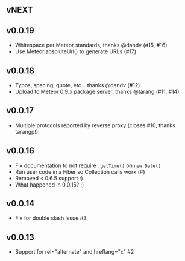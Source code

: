 ## vNEXT

## v0.0.19

* Whitespace per Meteor standards, thanks @dandv (#15, #16)
* Use Meteor.absoluteUrl() to generate URLs (#17).

## v0.0.18

* Typos, spacing, quote, etc... thanks @dandv (#12)
* Upload to Meteor 0.9.x package server, thanks @tarang (#11, #14)

## v0.0.17

* Multiple protocols reported by reverse proxy (closes #10, thanks tarangp!)

## v0.0.16

* Fix documentation to not require `.getTime()` on `new Date()`
* Run user code in a Fiber so Collection calls work (#)
* Removed < 0.6.5 support :)
* What happened in 0.0.15? :)

## v0.0.14

* Fix for double slash issue #3

## v0.0.13

* Support for rel="alternate" and hreflang="x" #2
